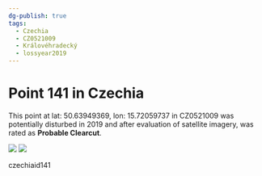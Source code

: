 ```yaml
---
dg-publish: true
tags:
  - Czechia
  - CZ0521009
  - Královéhradecký
  - lossyear2019
---
```


# Point 141 in Czechia

This point at lat: 50.63949369, lon: 15.72059737 in CZ0521009 was potentially disturbed in 2019 and after evaluation of satellite imagery, was rated as **Probable Clearcut**.

<div class='juxtapose' data-showcredits='false'>
<img src='https://baserow-backend-production20240528124524339000000001.s3.amazonaws.com/user_files/zD5bQ5stSN42tNQDRDWIhTkVcAD292ZV_8a029099263f8fa81fc281d1ee6262518844adb5508a33d34a5fc8568f043f9c.png' data-label='May 2017' />
<img src='https://baserow-backend-production20240528124524339000000001.s3.amazonaws.com/user_files/LMtGWORjwQURsH6OPoJIQgKzVEKUny0m_b6b57041431d782893ce2ec83d6f493b67e4e11be9465d8df861af1d1564e380.png' data-label='October 2022' />
</div>

czechiaid141